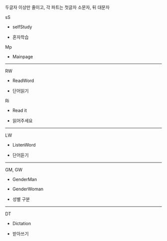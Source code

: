 두글자 이상만 줄이고, 각 파트는 첫글자 소문자, 뒤 대문자



sS

- selfStudy

- 혼자학습

Mp

- Mainpage

---

RW

- ReadWord

- 단어읽기

Ri

- Read it

- 읽어주세요

---

LW

- ListenWord

- 단어듣기

---

GM, GW

- GenderMan

- GenderWoman

- 성별 구분

---

DT

- Dictation

- 받아쓰기




